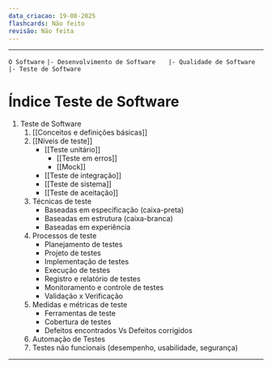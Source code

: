 ```yaml
---
data_criacao: 19-08-2025
flashcards: Não feito
revisão: Não feita
---
```


---
`O Software`
`|- Desenvolvimento de Software`
`   |- Qualidade de Software`
`      |- Teste de Software`
# Índice Teste de Software

1. Teste de Software
	1. [[Conceitos e definições básicas]]
	2. [[Níveis de teste]]
		- [[Teste unitário]]
			- [[Teste em erros]]
			- [[Mock]]
	    - [[Teste de integração]]
	    - [[Teste de sistema]]
	    - [[Teste de aceitação]]
	3. Técnicas de teste
	    - Baseadas em especificação (caixa-preta)
	    - Baseadas em estrutura (caixa-branca)
	    - Baseadas em experiência
	4. Processos de teste
	    - Planejamento de testes
	    - Projeto de testes
	    - Implementação de testes
	    - Execução de testes
	    - Registro e relatório de testes
	    - Monitoramento e controle de testes
	    - Validação x Verificação
	5. Medidas e métricas de teste
		- Ferramentas de teste
		- Cobertura de testes
		- Defeitos encontrados Vs Defeitos corrigidos
	6. Automação de Testes 
	7. Testes não funcionais (desempenho, usabilidade, segurança)
---